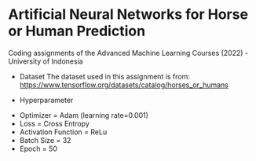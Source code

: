 # Artificial Neural Networks for Horse or Human Prediction

Coding assignments of the Advanced Machine Learning Courses (2022) - University of Indonesia

* Dataset
The dataset used in this assignment is from: https://www.tensorflow.org/datasets/catalog/horses_or_humans

* Hyperparameter
- Optimizer = Adam (learning rate=0.001)
- Loss = Cross Entropy
- Activation Function = ReLu
- Batch Size = 32
- Epoch = 50

